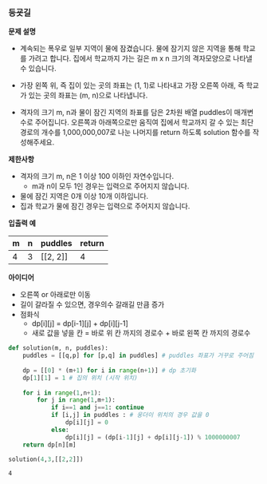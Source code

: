 ### 등굣길

**문제 설명**
- 계속되는 폭우로 일부 지역이 물에 잠겼습니다. 물에 잠기지 않은 지역을 통해 학교를 가려고 합니다. 집에서 학교까지 가는 길은 m x n 크기의 격자모양으로 나타낼 수 있습니다.

- 가장 왼쪽 위, 즉 집이 있는 곳의 좌표는 (1, 1)로 나타내고 가장 오른쪽 아래, 즉 학교가 있는 곳의 좌표는 (m, n)으로 나타냅니다.

- 격자의 크기 m, n과 물이 잠긴 지역의 좌표를 담은 2차원 배열 puddles이 매개변수로 주어집니다. 오른쪽과 아래쪽으로만 움직여 집에서 학교까지 갈 수 있는 최단경로의 개수를 1,000,000,007로 나눈 나머지를 return 하도록 solution 함수를 작성해주세요.

**제한사항**
- 격자의 크기 m, n은 1 이상 100 이하인 자연수입니다.
    - m과 n이 모두 1인 경우는 입력으로 주어지지 않습니다.
- 물에 잠긴 지역은 0개 이상 10개 이하입니다.
- 집과 학교가 물에 잠긴 경우는 입력으로 주어지지 않습니다.


**입출력 예**

|m|n|puddles|return|
|---|---|---|---|
|4|3|[[2, 2]]|4|

**아이디어**
- 오른쪽 or 아래로만 이동
- 길이 갈라질 수 있으면, 경우의수 갈래길 만큼 증가
- 점화식
    - dp[i][j] = dp[i-1][j] + dp[i][j-1]
    - 새로 값을 넣을 칸 = 바로 위 칸 까지의 경로수 + 바로 왼쪽 칸 까지의 경로수


```python
def solution(m, n, puddles):
    puddles = [[q,p] for [p,q] in puddles] # puddles 좌표가 거꾸로 주어짐
    
    dp = [[0] * (m+1) for i in range(n+1)] # dp 초기화
    dp[1][1] = 1 # 집의 위치 (시작 위치)
    
    for i in range(1,n+1):
        for j in range(1,m+1):
            if i==1 and j==1: continue
            if [i,j] in puddles : # 웅더이 위치의 경우 값을 0
                dp[i][j] = 0
            else:
                dp[i][j] = (dp[i-1][j] + dp[i][j-1]) % 1000000007
    return dp[n][m]
```


```python
solution(4,3,[[2,2]])
```




    4


